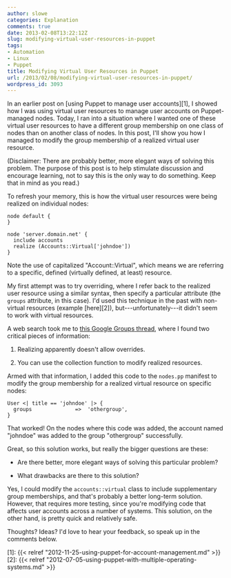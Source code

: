 ```yaml
---
author: slowe
categories: Explanation
comments: true
date: 2013-02-08T13:22:12Z
slug: modifying-virtual-user-resources-in-puppet
tags:
- Automation
- Linux
- Puppet
title: Modifying Virtual User Resources in Puppet
url: /2013/02/08/modifying-virtual-user-resources-in-puppet/
wordpress_id: 3093
---
```


In an earlier post on [using Puppet to manage user accounts][1], I showed how I was using virtual user resources to manage user accounts on Puppet-managed nodes. Today, I ran into a situation where I wanted one of these virtual user resources to have a different group membership on one class of nodes than on another class of nodes. In this post, I'll show you how I managed to modify the group membership of a realized virtual user resource.

(Disclaimer: There are probably better, more elegant ways of solving this problem. The purpose of this post is to help stimulate discussion and encourage learning, not to say this is the only way to do something. Keep that in mind as you read.)

To refresh your memory, this is how the virtual user resources were being realized on individual nodes:

``` puppet
node default {
}

node 'server.domain.net' {
  include accounts
  realize (Accounts::Virtual['johndoe'])
}
```

Note the use of capitalized "Account::Virtual", which means we are referring to a specific, defined (virtually defined, at least) resource.

My first attempt was to try overriding, where I refer back to the realized user resource using a similar syntax, then specify a particular attribute (the `groups` attribute, in this case). I'd used this technique in the past with non-virtual resources (example [here][2]), but---unfortunately---it didn't seem to work with virtual resources.

A web search took me to [this Google Groups thread](https://groups.google.com/forum/?fromgroups=#!topic/puppet-users/e9b53Eyq2Fw), where I found two critical pieces of information:

1. Realizing apparently doesn't allow overrides.

2. You can use the collection function to modify realized resources.

Armed with that information, I added this code to the `nodes.pp` manifest to modify the group membership for a realized virtual resource on specific nodes:

``` puppet
User <| title == 'johndoe' |> {
  groups              =>  'othergroup',
}
```

That worked! On the nodes where this code was added, the account named "johndoe" was added to the group "othergroup" successfully.

Great, so this solution works, but really the bigger questions are these:

* Are there better, more elegant ways of solving this particular problem?

* What drawbacks are there to this solution?

Yes, I could modify the `accounts::virtual` class to include supplementary group memberships, and that's probably a better long-term solution. However, that requires more testing, since you're modifying code that affects user accounts across a number of systems. This solution, on the other hand, is pretty quick and relatively safe.

Thoughts? Ideas? I'd love to hear your feedback, so speak up in the comments below.

[1]: {{< relref "2012-11-25-using-puppet-for-account-management.md" >}}
[2]: {{< relref "2012-07-05-using-puppet-with-multiple-operating-systems.md" >}}
